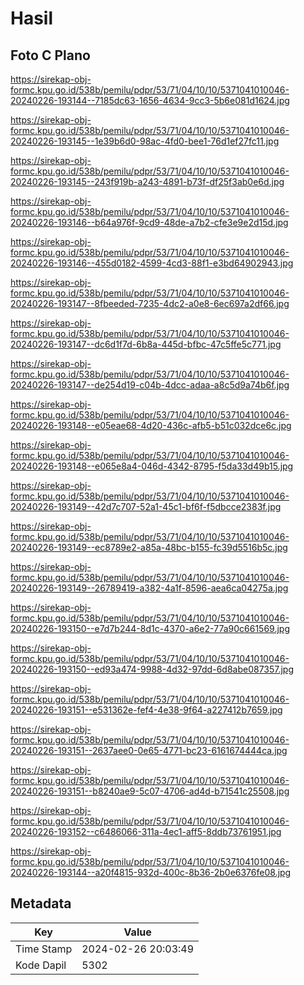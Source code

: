 # Hasil

## Foto C Plano

https://sirekap-obj-formc.kpu.go.id/538b/pemilu/pdpr/53/71/04/10/10/5371041010046-20240226-193144--7185dc63-1656-4634-9cc3-5b6e081d1624.jpg

https://sirekap-obj-formc.kpu.go.id/538b/pemilu/pdpr/53/71/04/10/10/5371041010046-20240226-193145--1e39b6d0-98ac-4fd0-bee1-76d1ef27fc11.jpg

https://sirekap-obj-formc.kpu.go.id/538b/pemilu/pdpr/53/71/04/10/10/5371041010046-20240226-193145--243f919b-a243-4891-b73f-df25f3ab0e6d.jpg

https://sirekap-obj-formc.kpu.go.id/538b/pemilu/pdpr/53/71/04/10/10/5371041010046-20240226-193146--b64a976f-9cd9-48de-a7b2-cfe3e9e2d15d.jpg

https://sirekap-obj-formc.kpu.go.id/538b/pemilu/pdpr/53/71/04/10/10/5371041010046-20240226-193146--455d0182-4599-4cd3-88f1-e3bd64902943.jpg

https://sirekap-obj-formc.kpu.go.id/538b/pemilu/pdpr/53/71/04/10/10/5371041010046-20240226-193147--8fbeeded-7235-4dc2-a0e8-6ec697a2df66.jpg

https://sirekap-obj-formc.kpu.go.id/538b/pemilu/pdpr/53/71/04/10/10/5371041010046-20240226-193147--dc6d1f7d-6b8a-445d-bfbc-47c5ffe5c771.jpg

https://sirekap-obj-formc.kpu.go.id/538b/pemilu/pdpr/53/71/04/10/10/5371041010046-20240226-193147--de254d19-c04b-4dcc-adaa-a8c5d9a74b6f.jpg

https://sirekap-obj-formc.kpu.go.id/538b/pemilu/pdpr/53/71/04/10/10/5371041010046-20240226-193148--e05eae68-4d20-436c-afb5-b51c032dce6c.jpg

https://sirekap-obj-formc.kpu.go.id/538b/pemilu/pdpr/53/71/04/10/10/5371041010046-20240226-193148--e065e8a4-046d-4342-8795-f5da33d49b15.jpg

https://sirekap-obj-formc.kpu.go.id/538b/pemilu/pdpr/53/71/04/10/10/5371041010046-20240226-193149--42d7c707-52a1-45c1-bf6f-f5dbcce2383f.jpg

https://sirekap-obj-formc.kpu.go.id/538b/pemilu/pdpr/53/71/04/10/10/5371041010046-20240226-193149--ec8789e2-a85a-48bc-b155-fc39d5516b5c.jpg

https://sirekap-obj-formc.kpu.go.id/538b/pemilu/pdpr/53/71/04/10/10/5371041010046-20240226-193149--26789419-a382-4a1f-8596-aea6ca04275a.jpg

https://sirekap-obj-formc.kpu.go.id/538b/pemilu/pdpr/53/71/04/10/10/5371041010046-20240226-193150--e7d7b244-8d1c-4370-a6e2-77a90c661569.jpg

https://sirekap-obj-formc.kpu.go.id/538b/pemilu/pdpr/53/71/04/10/10/5371041010046-20240226-193150--ed93a474-9988-4d32-97dd-6d8abe087357.jpg

https://sirekap-obj-formc.kpu.go.id/538b/pemilu/pdpr/53/71/04/10/10/5371041010046-20240226-193151--e531362e-fef4-4e38-9f64-a227412b7659.jpg

https://sirekap-obj-formc.kpu.go.id/538b/pemilu/pdpr/53/71/04/10/10/5371041010046-20240226-193151--2637aee0-0e65-4771-bc23-6161674444ca.jpg

https://sirekap-obj-formc.kpu.go.id/538b/pemilu/pdpr/53/71/04/10/10/5371041010046-20240226-193151--b8240ae9-5c07-4706-ad4d-b71541c25508.jpg

https://sirekap-obj-formc.kpu.go.id/538b/pemilu/pdpr/53/71/04/10/10/5371041010046-20240226-193152--c6486066-311a-4ec1-aff5-8ddb73761951.jpg

https://sirekap-obj-formc.kpu.go.id/538b/pemilu/pdpr/53/71/04/10/10/5371041010046-20240226-193144--a20f4815-932d-400c-8b36-2b0e6376fe08.jpg


## Metadata

| Key        | Value               |
| ---------- | ------------------- |
| Time Stamp | 2024-02-26 20:03:49 |
| Kode Dapil | 5302                |



